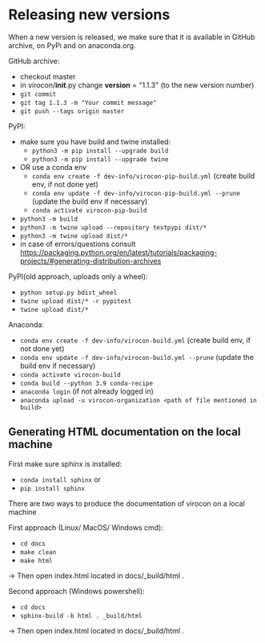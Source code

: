 # Releasing new versions

When a new version is released, we make sure that it is available in GitHub archive, on PyPi and on anaconda.org.

GitHub archive:

* checkout master
* in virocon/__init__.py change __version__ = "1.1.3" (to the new version number)
* `git commit`
* `git tag 1.1.3 -m "Your commit message"`
* `git push --tags origin master`

PyPI:

* make sure you have build and twine installed:
    * `python3 -m pip install --upgrade build`
    * `python3 -m pip install --upgrade twine`
* OR use a conda env
    * `conda env create -f dev-info/virocon-pip-build.yml` (create build env, if not done yet)
    * `conda env update -f dev-info/virocon-pip-build.yml --prune` (update the build env if necessary)
    * `conda activate virocon-pip-build`
* `python3 -m build`
* `python3 -m twine upload --repository testpypi dist/*`
* `python3 -m twine upload dist/*`
* in case of errors/questions consult https://packaging.python.org/en/latest/tutorials/packaging-projects/#generating-distribution-archives

PyPI(old approach, uploads only a wheel):

* `python setup.py bdist_wheel`
* `twine upload dist/* -r pypitest`
* `twine upload dist/*`

Anaconda:

* `conda env create -f dev-info/virocon-build.yml` (create build env, if not done yet)
* `conda env update -f dev-info/virocon-build.yml --prune` (update the build env if necessary)
* `conda activate virocon-build`
* `conda build --python 3.9 conda-recipe`
* `anaconda login` (if not already logged in)
* `anaconda upload -u virocon-organization <path of file mentioned in build>`

 ## Generating HTML documentation on the local machine
 
 First make sure sphinx is installed:

* `conda install sphinx` or 
* `pip install sphinx`

There are two ways to produce the documentation of virocon on a local machine
 
First approach (Linux/ MacOS/ Windows cmd):

* `cd docs`
* `make clean`
* `make html`
 
-> Then open index.html located in docs/_build/html .

Second approach (Windows powershell): 

* `cd docs`
* `sphinx-build -b html . _build/html`
 
-> Then open index.html located in docs/_build/html .
